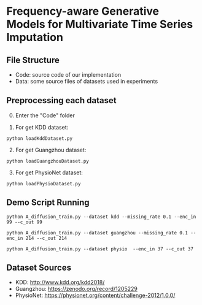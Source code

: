 # Frequency-aware Generative Models for Multivariate Time Series Imputation


## File Structure
* Code: source code of our implementation
* Data: some source files of datasets used in experiments


## Preprocessing each dataset
0. Enter the "Code" folder

1. For get KDD dataset:
```
python loadKddDataset.py
```

2. For get Guangzhou dataset:
```
python loadGuangzhouDataset.py
```
3. For get PhysioNet dataset:
```
python loadPhysioDataset.py
```

## Demo Script Running
```
python A_diffusion_train.py --dataset kdd --missing_rate 0.1 --enc_in 99 --c_out 99
```

```
python A_diffusion_train.py --dataset guangzhou --missing_rate 0.1 --enc_in 214 --c_out 214
```

```
python A_diffusion_train.py --dataset physio  --enc_in 37 --c_out 37
```

## Dataset Sources
* KDD: http://www.kdd.org/kdd2018/
* Guangzhou: https://zenodo.org/record/1205229
* PhysioNet: https://physionet.org/content/challenge-2012/1.0.0/
